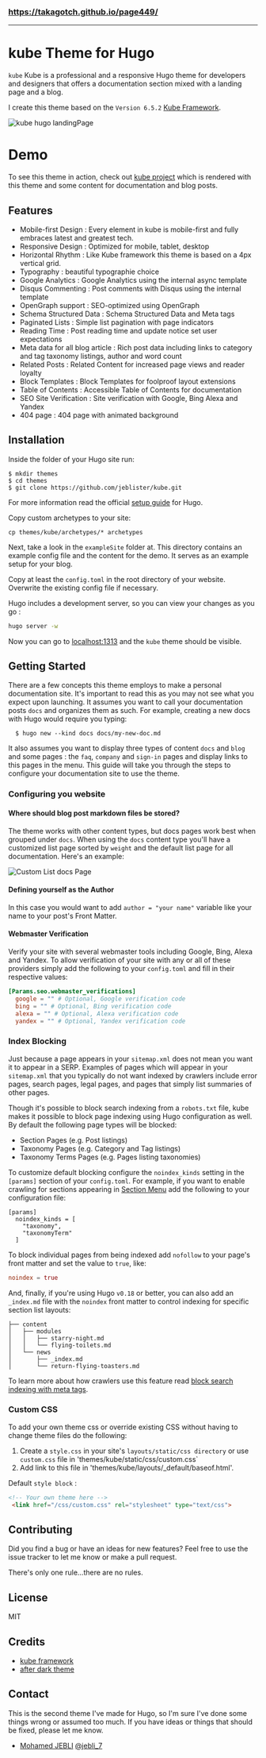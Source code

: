 ### https://takagotch.github.io/page449/
---


# kube Theme for Hugo

`kube` Kube is a professional  and a responsive Hugo theme for developers and designers that offers a documentation section mixed with a landing page and a blog.

I create this theme  based on the `Version 6.5.2` [Kube Framework](https://imperavi.com/kube/). 

![kube hugo landingPage](https://cldup.com/RjWtdJZNae.png)

# Demo

To see this theme in action, check out [kube project](http://kube.elemnts.net) which is rendered with this theme and some content for documentation and blog posts.

## Features

- Mobile-first Design : Every element in kube is mobile-first and fully embraces latest and greatest tech.
- Responsive Design : Optimized for mobile, tablet, desktop
- Horizontal Rhythm : Like Kube framework this theme is based on a 4px vertical grid.
- Typography : beautiful typographie choice
- Google Analytics : Google Analytics using the internal async template
- Disqus Commenting : Post comments with Disqus using the internal template
- OpenGraph support : SEO-optimized using OpenGraph
- Schema Structured Data : Schema Structured Data and Meta tags
- Paginated Lists : Simple list pagination with page indicators
- Reading Time : Post reading time and update notice set user expectations
- Meta data for all blog article : Rich post data including links to category and tag taxonomy listings, author and word count
- Related Posts : Related Content for increased page views and reader loyalty
- Block Templates : Block Templates for foolproof layout extensions
- Table of Contents : Accessible Table of Contents for documentation
- SEO Site Verification : Site verification with Google, Bing Alexa and Yandex
- 404 page : 404 page with animated background

## Installation

Inside the folder of your Hugo site run:

    $ mkdir themes
    $ cd themes
    $ git clone https://github.com/jeblister/kube.git

For more information read the official [setup guide](//gohugo.io/overview/installing/) for Hugo.


Copy custom archetypes to your site:

```shell
cp themes/kube/archetypes/* archetypes
```


Next, take a look in the `exampleSite` folder at. This directory contains an example config file and the content for the demo. It serves as an example setup for your blog. 

Copy at least the `config.toml` in the root directory of your website. Overwrite the existing config file if necessary. 

Hugo includes a development server, so you can view your changes as you go :

``` sh
hugo server -w
```

Now you can go to [localhost:1313](http://localhost:1313) and the `kube`
theme should be visible.


## Getting Started

There are a few concepts this theme employs to make a personal documentation site. It's important to read this as you may not see what you expect upon launching. It assumes you want to call your documentation posts `docs` and organizes them as such. For example, creating a new docs with Hugo would require you typing:

```
  $ hugo new --kind docs docs/my-new-doc.md

```

It also assumes you want to display three types of content `docs` and `blog` and some pages : the `faq`, `company` and `sign-in` pages and display links to this pages in the menu. This guide will take you through the steps to configure your documentation site to use the theme.

### Configuring you website

#### Where should blog post markdown files be stored?

The theme works with other content types, but docs pages work best when grouped under `docs`. When using the `docs` content type you'll have a customized list page sorted by `weight` and the default list page for all documentation. Here's an example:

![Custom List docs Page](https://cldup.com/8k1nU8TLuU.png)



#### Defining yourself as the Author

In this case you would want to add `author = "your name"` variable like your name to your post's Front Matter.


#### Webmaster Verification

Verify your site with several webmaster tools including Google, Bing, Alexa and Yandex. To allow verification of your site with any or all of these providers simply add the following to your `config.toml` and fill in their respective values:

```toml
[Params.seo.webmaster_verifications]
  google = "" # Optional, Google verification code
  bing = "" # Optional, Bing verification code
  alexa = "" # Optional, Alexa verification code
  yandex = "" # Optional, Yandex verification code
```

### Index Blocking

Just because a page appears in your `sitemap.xml` does not mean you want it to appear in a SERP. Examples of pages which will appear in your `sitemap.xml` that you typically do not want indexed by crawlers include error pages, search pages, legal pages, and pages that simply list summaries of other pages.

Though it's possible to block search indexing from a `robots.txt` file, kube makes it possible to block page indexing using Hugo configuration as well. By default the following page types will be blocked:

- Section Pages (e.g. Post listings)
- Taxonomy Pages (e.g. Category and Tag listings)
- Taxonomy Terms Pages (e.g. Pages listing taxonomies)

To customize default blocking configure the `noindex_kinds` setting in the `[params]` section of your `config.toml`. For example, if you want to enable crawling for sections appearing in [Section Menu](#adding-a-section-menu) add the following to your configuration file:

```
[params]
  noindex_kinds = [
    "taxonomy",
    "taxonomyTerm"
  ]
```

To block individual pages from being indexed add `nofollow` to your page's front matter and set the value to `true`, like:

```toml
noindex = true
```

And, finally, if you're using Hugo `v0.18` or better, you can also add an `_index.md` file with the `noindex` front matter to control indexing for specific section list layouts:

```shell
├── content
│   ├── modules
│   │   ├── starry-night.md
│   │   └── flying-toilets.md
│   └── news
│       ├── _index.md
│       └── return-flying-toasters.md
```

To learn more about how crawlers use this feature read [block search indexing with meta tags](https://support.google.com/webmasters/answer/93710).

### Custom CSS

To add your own theme css or override existing CSS without having to change theme files do the following:

1. Create a `style.css` in your site's `layouts/static/css directory` or use `custom.css` file in 'themes/kube/static/css/custom.css`
1. Add link to this file in 'themes/kube/layouts/_default/baseof.html'.

Default `style block` :

```html
<!-- Your own theme here -->
 <link href="/css/custom.css" rel="stylesheet" type="text/css">

```


## Contributing

Did you find a bug or have an ideas for new features? Feel free to use the issue tracker to let me know or make a pull request.

There's only one rule...there are no rules.

## License

MIT

## Credits

- [kube framework](https://imperavi.com/kube/)
- [after dark theme](https://github.com/comfusion/after-dark)

## Contact

This is the second theme I've made for Hugo, so I'm sure I've done some things wrong or assumed too much. If you have ideas or things that should be fixed, please let me know.

- [Mohamed JEBLI](http://about.elemnts.org/) [@jebli_7](http://twitter.com/jebli_7)
